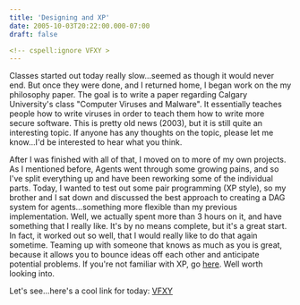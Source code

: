 ```yaml
---
title: 'Designing and XP'
date: 2005-10-03T20:22:00.000-07:00
draft: false

<!-- cspell:ignore VFXY >
---
```


Classes started out today really slow...seemed as though it would never end. But once they were done, and I returned home, I began work on the my philosophy paper. The goal is to write a paper regarding Calgary University's class "Computer Viruses and Malware". It essentially teaches people how to write viruses in order to teach them how to write more secure software. This is pretty old news (2003), but it is still quite an interesting topic. If anyone has any thoughts on the topic, please let me know...I'd be interested to hear what you think.

After I was finished with all of that, I moved on to more of my own projects. As I mentioned before, Agents went through some growing pains, and so I've split everything up and have been reworking some of the individual parts. Today, I wanted to test out some pair programming (XP style), so my brother and I sat down and discussed the best approach to creating a DAG system for agents...something more flexible than my previous implementation. Well, we actually spent more than 3 hours on it, and have something that I really like. It's by no means complete, but it's a great start. In fact, it worked out so well, that I would really like to do that again sometime. Teaming up with someone that knows as much as you is great, because it allows you to bounce ideas off each other and anticipate potential problems. If you're not familiar with XP, go [here](http://www.extremeprogramming.org/). Well worth looking into.

Let's see...here's a cool link for today: [VFXY](http://www.vfxy.com/index.php)
